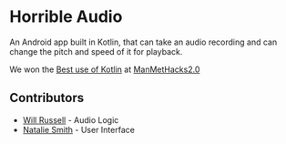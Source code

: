 # Horrible Audio

An Android app built in Kotlin, that can take an audio recording and can change the pitch and speed of it for playback.

We won the [Best use of Kotlin](https://devpost.com/software/horrible-audio) at [ManMetHacks2.0](https://manmethacks.com)

## Contributors

- [Will Russell](https://github.com/wrussell1999) - Audio Logic
- [Natalie Smith](https://github.com/nataliesmith100) - User Interface
